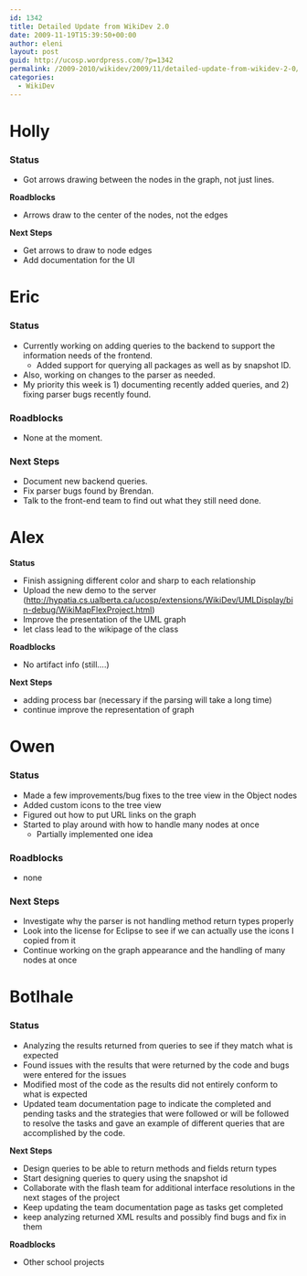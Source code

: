 ```yaml
---
id: 1342
title: Detailed Update from WikiDev 2.0
date: 2009-11-19T15:39:50+00:00
author: eleni
layout: post
guid: http://ucosp.wordpress.com/?p=1342
permalink: /2009-2010/wikidev/2009/11/detailed-update-from-wikidev-2-0/
categories:
  - WikiDev
---
```

# Holly

### Status

  * Got arrows drawing between the nodes in the graph, not just lines.

**Roadblocks**

  * Arrows draw to the center of the nodes, not the edges

**Next Steps**

  * Get arrows to draw to node edges
  * Add documentation for the UI

# Eric

### Status

  * Currently working on adding queries to the backend to support the information needs of the frontend. 
      * Added support for querying all packages as well as by snapshot ID.
  * Also, working on changes to the parser as needed.
  * My priority this week is 1) documenting recently added queries, and 2) fixing parser bugs recently found.

<a name="Roadblocks"></a>

### Roadblocks

  * None at the moment.

<a name="Next_Steps"></a>

### Next Steps

  * Document new backend queries.
  * Fix parser bugs found by Brendan.
  * Talk to the front-end team to find out what they still need done.

# Alex

**Status**

  * Finish assigning different color and sharp to each relationship
  * Upload the new demo to the server (<a title="http://hypatia.cs.ualberta.ca/ucosp/extensions/WikiDev/UMLDisplay/bin-debug/WikiMapFlexProject.html" rel="nofollow" href="http://hypatia.cs.ualberta.ca/ucosp/extensions/WikiDev/UMLDisplay/bin-debug/WikiMapFlexProject.html">http://hypatia.cs.ualberta.ca/ucosp/extensions/WikiDev/UMLDisplay/bin-debug/WikiMapFlexProject.html</a>)
  * Improve the presentation of the UML graph
  * let class lead to the wikipage of the class

**Roadblocks**

  * No artifact info (still&#8230;.)

**Next Steps**

  * adding process bar (necessary if the parsing will take a long time)
  * continue improve the representation of graph

# Owen

### Status

  * Made a few improvements/bug fixes to the tree view in the Object nodes
  * Added custom icons to the tree view
  * Figured out how to put URL links on the graph
  * Started to play around with how to handle many nodes at once 
      * Partially implemented one idea

### Roadblocks

  * none

### Next Steps

  * Investigate why the parser is not handling method return types properly
  * Look into the license for Eclipse to see if we can actually use the icons I copied from it
  * Continue working on the graph appearance and the handling of many nodes at once

# Botlhale

### Status

  * Analyzing the results returned from queries to see if they match what is expected
  * Found issues with the results that were returned by the code and bugs were entered for the issues
  * Modified most of the code as the results did not entirely conform to what is expected
  * Updated team documentation page to indicate the completed and pending tasks and the strategies that were followed or will be followed to resolve the tasks and gave an example of different queries that are accomplished by the code.

**Next Steps**

  * Design queries to be able to return methods and fields return types
  * Start designing queries to query using the snapshot id
  * Collaborate with the flash team for additional interface resolutions in the next stages of the project
  * Keep updating the team documentation page as tasks get completed
  * keep analyzing returned XML results and possibly find bugs and fix in them

**Roadblocks**

  * Other school projects